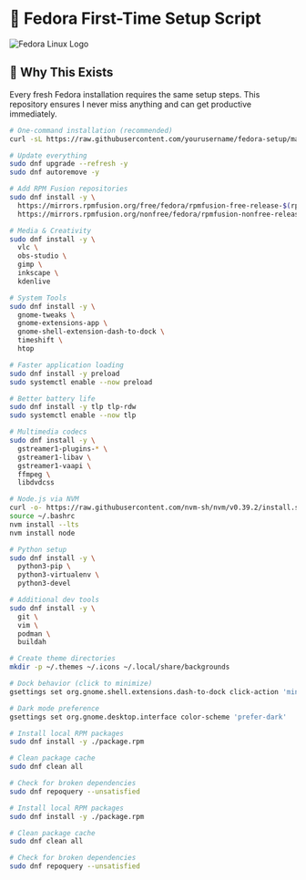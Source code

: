 # 🐧 Fedora First-Time Setup Script

![Fedora Linux Logo](https://upload.wikimedia.org/wikipedia/commons/thumb/4/41/Fedora_icon_%282021%29.svg/240px-Fedora_icon_%282021%29.svg.png)

## 📝 Why This Exists
Every fresh Fedora installation requires the same setup steps. This repository ensures I never miss anything and can get productive immediately.

```bash
# One-command installation (recommended)
curl -sL https://raw.githubusercontent.com/yourusername/fedora-setup/main/setup.sh | bash

# Update everything
sudo dnf upgrade --refresh -y
sudo dnf autoremove -y

# Add RPM Fusion repositories
sudo dnf install -y \
  https://mirrors.rpmfusion.org/free/fedora/rpmfusion-free-release-$(rpm -E %fedora).noarch.rpm \
  https://mirrors.rpmfusion.org/nonfree/fedora/rpmfusion-nonfree-release-$(rpm -E %fedora).noarch.rpm

# Media & Creativity
sudo dnf install -y \
  vlc \
  obs-studio \
  gimp \
  inkscape \
  kdenlive

# System Tools
sudo dnf install -y \
  gnome-tweaks \
  gnome-extensions-app \
  gnome-shell-extension-dash-to-dock \
  timeshift \
  htop

# Faster application loading
sudo dnf install -y preload
sudo systemctl enable --now preload

# Better battery life
sudo dnf install -y tlp tlp-rdw
sudo systemctl enable --now tlp

# Multimedia codecs
sudo dnf install -y \
  gstreamer1-plugins-* \
  gstreamer1-libav \
  gstreamer1-vaapi \
  ffmpeg \
  libdvdcss

# Node.js via NVM
curl -o- https://raw.githubusercontent.com/nvm-sh/nvm/v0.39.2/install.sh | bash
source ~/.bashrc
nvm install --lts
nvm install node

# Python setup
sudo dnf install -y \
  python3-pip \
  python3-virtualenv \
  python3-devel

# Additional dev tools
sudo dnf install -y \
  git \
  vim \
  podman \
  buildah

# Create theme directories
mkdir -p ~/.themes ~/.icons ~/.local/share/backgrounds

# Dock behavior (click to minimize)
gsettings set org.gnome.shell.extensions.dash-to-dock click-action 'minimize'

# Dark mode preference
gsettings set org.gnome.desktop.interface color-scheme 'prefer-dark'

# Install local RPM packages
sudo dnf install -y ./package.rpm

# Clean package cache
sudo dnf clean all

# Check for broken dependencies
sudo dnf repoquery --unsatisfied

# Install local RPM packages
sudo dnf install -y ./package.rpm

# Clean package cache
sudo dnf clean all

# Check for broken dependencies
sudo dnf repoquery --unsatisfied
